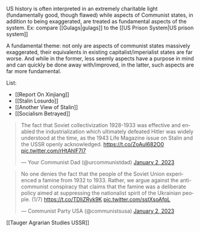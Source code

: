 US history is often interpreted in an extremely charitable light (fundamentally good, though flawed) while aspects of Communist states, in addition to being exaggerated, are treated as fundamental aspects of the system.
Ex: compare [[Gulags|gulags]] to the [[US Prison System|US prison system]]

A fundamental theme: not only are aspects of communist states massively exaggerated, their equivalents in existing capitalist/imperialist states are far worse. And while in the former, less seemly aspects have a purpose in mind and can quickly be done away with/improved, in the latter, such aspects are far more fundamental.

List:
- [[Report On Xinjiang]]
- [[Stalin Losurdo]]
- [[Another View of Stalin]]
- [[Socialism Betrayed]]


<blockquote class="twitter-tweet"><p lang="en" dir="ltr">The fact that Soviet collectivization 1928-1933 was effective and enabled the industrialization which ultimately defeated Hitler was widely understood at the time, as the 1943 Life Magazine issue on Stalin and the USSR openly acknowledged. <a href="https://t.co/ZoAuI682O0">https://t.co/ZoAuI682O0</a> <a href="https://t.co/rHtAhlF7I7">pic.twitter.com/rHtAhlF7I7</a></p>&mdash; Your Communist Dad (@urcommunistdad) <a href="https://twitter.com/urcommunistdad/status/1610030361614118913?ref_src=twsrc%5Etfw">January 2, 2023</a></blockquote> <script async src="https://platform.twitter.com/widgets.js" charset="utf-8"></script>

<blockquote class="twitter-tweet" data-dnt="true" data-theme="dark"><p lang="en" dir="ltr">No one denies the fact that the people of the Soviet Union experienced a famine from 1932 to 1933. Rather, we argue against the anti-communist conspiracy that claims that the famine was a deliberate policy aimed at suppressing the nationalist spirit of the Ukrainian people. (1/7) <a href="https://t.co/TDliZRyk9K">https://t.co/TDliZRyk9K</a> <a href="https://t.co/sstXsoAfpL">pic.twitter.com/sstXsoAfpL</a></p>&mdash; Communist Party USA (@communistsusa) <a href="https://twitter.com/communistsusa/status/1610008685031428097?ref_src=twsrc%5Etfw">January 2, 2023</a></blockquote> <script async src="https://platform.twitter.com/widgets.js" charset="utf-8"></script>

[[Tauger Agrarian Studies USSR]]

